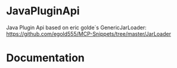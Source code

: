 # JavaPluginApi
Java Plugin Api based on eric golde´s GenericJarLoader: https://github.com/egold555/MCP-Snippets/tree/master/JarLoader

# Documentation

